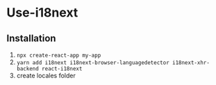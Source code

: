 # Use-i18next

## Installation
1. `npx create-react-app my-app`
2. `yarn add i18next i18next-browser-languagedetector i18next-xhr-backend react-i18next`
3. create locales folder